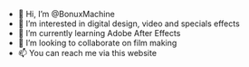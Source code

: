 - 👋 Hi, I’m @BonuxMachine
- 👀 I’m interested in digital design, video and specials effects
- 🌱 I’m currently learning Adobe After Effects
- 💞️ I’m looking to collaborate on film making
- 📫 You can reach me via this website

<!---
BonuxMachine/BonuxMachine is a ✨ special ✨ repository because its `README.md` (this file) appears on your GitHub profile.
You can click the Preview link to take a look at your changes.
--->
